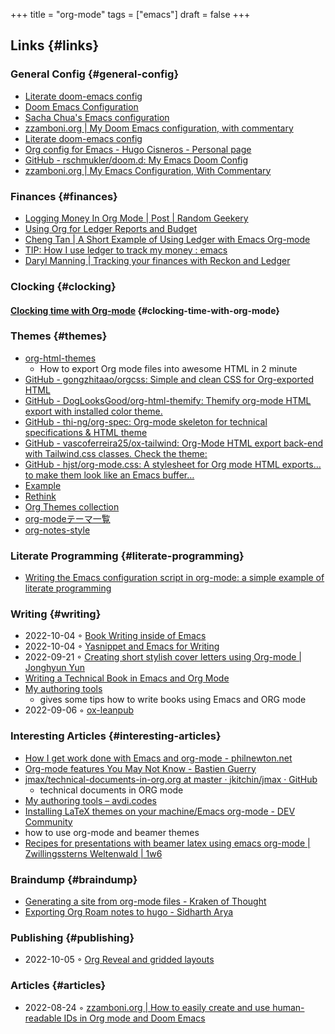 +++
title = "org-mode"
tags = ["emacs"]
draft = false
+++

## Links {#links}


### General Config {#general-config}

-   [Literate doom-emacs config](https://dotdoom.rgoswami.me/config.html)
-   [Doom Emacs Configuration](https://tecosaur.github.io/emacs-config/config.html)
-   [Sacha Chua's Emacs configuration](https://pages.sachachua.com/.emacs.d/Sacha.html)
-   [zzamboni.org | My Doom Emacs configuration, with commentary](https://zzamboni.org/post/my-doom-emacs-configuration-with-commentary/)
-   [Literate doom-emacs config](https://dotdoom.rgoswami.me/config.html)
-   [Org config for Emacs - Hugo Cisneros - Personal page](https://hugocisneros.com/org-config/)
-   [GitHub - rschmukler/doom.d: My Emacs Doom Config](https://github.com/rschmukler/doom.d)
-   [zzamboni.org | My Emacs Configuration, With Commentary](https://zzamboni.org/post/my-emacs-configuration-with-commentary/)


### Finances {#finances}

-   [Logging Money In Org Mode | Post | Random Geekery](https://randomgeekery.org/post/2017/07/logging-money-in-org-mode/)
-   [Using Org for Ledger Reports and Budget](http://alan.petitepomme.net/tips/ledger_and_org.html)
-   [Cheng Tan | A Short Example of Using Ledger with Emacs Org-mode](https://c-tan.com/post/ledger-org-babel-example/)
-   [TIP: How I use ledger to track my money : emacs](https://www.reddit.com/r/emacs/comments/8x4xtt/tip_how_i_use_ledger_to_track_my_money/)
-   [Daryl Manning | Tracking your finances with Reckon and Ledger](https://daryl.wakatara.com/tracking-your-finances-with-reckon-and-ledger/)


### Clocking {#clocking}


#### [Clocking time with Org-mode](https://writequit.org/denver-emacs/presentations/2017-04-11-time-clocking-with-org.html) {#clocking-time-with-org-mode}


### Themes {#themes}

-   [org-html-themes](https://github.com/fniessen/org-html-themes)
    -   How to export Org mode files into awesome HTML in 2 minute
-   [GitHub - gongzhitaao/orgcss: Simple and clean CSS for Org-exported HTML](https://github.com/gongzhitaao/orgcss)
-   [GitHub - DogLooksGood/org-html-themify: Themify org-mode HTML export with installed color theme.](https://github.com/DogLooksGood/org-html-themify)
-   [GitHub - thi-ng/org-spec: Org-mode skeleton for technical specifications &amp; HTML theme](https://github.com/thi-ng/org-spec)
-   [GitHub - vascoferreira25/ox-tailwind: Org-Mode HTML export back-end with Tailwind.css classes. Check the theme:](https://github.com/vascoferreira25/ox-tailwind)
-   [GitHub - hjst/org-mode.css: A stylesheet for Org mode HTML exports… to make them look like an Emacs buffer…](https://github.com/hjst/org-mode.css)
-   [Example](http://clubctrl.com/org/prog/ox-twbs.html)
-   [Rethink](https://jessekelly881-rethink.surge.sh/)
-   [Org Themes collection](https://olmon.gitlab.io/org-themes/)
-   [org-modeテーマ一覧](https://sambatriste.github.io/org-mode-theme-gallery/)
-   [org-notes-style](http://taopeng.me/org-notes-style/)


### Literate Programming {#literate-programming}

-   [Writing the Emacs configuration script in org-mode: a simple example of literate programming](https://www.hhyu.org/posts/literate_config/)


### Writing {#writing}

-   2022-10-04 ◦ [Book Writing inside of Emacs](https://christopherfin.com/writing/emacs-writing.html)
-   2022-10-04 ◦ [Yasnippet and Emacs for Writing](https://arnesonium.com/2022/09/yasnippet-emacs-writing)
-   2022-09-21 ◦ [Creating short stylish cover letters using Org-mode | Jonghyun Yun](https://jyun.rbind.io/post/cover_letter/)
-   [Writing a Technical Book in Emacs and Org Mode](https://www.kpkaiser.com/programming/writing-a-technical-book-in-emacs-and-org-mode/)
-   [My authoring tools](https://avdi.codes/my-authoring-tools/)
    -   gives some tips how to write books using Emacs and ORG mode
-   2022-09-06 ◦ [ox-leanpub](https://github.com/zzamboni/ox-leanpub)


### Interesting Articles {#interesting-articles}

-   [How I get work done with Emacs and org-mode - philnewton.net](https://www.philnewton.net/blog/how-i-get-work-done-with-emacs/)
-   [Org-mode features You May Not Know - Bastien Guerry](https://bzg.fr/en/some-emacs-org-mode-features-you-may-not-know.html/)
-   [jmax/technical-documents-in-org.org at master · jkitchin/jmax · GitHub](https://github.com/jkitchin/jmax/blob/master/examples/technical-documents-in-org.org)
    -   technical documents in ORG mode
-   [My authoring tools – avdi.codes](https://avdi.codes/my-authoring-tools/)
-   [Installing LaTeX themes on your machine/Emacs org-mode - DEV Community](https://dev.to/viglioni/installing-latex-themes-on-your-machine-emacs-org-mode-1k9e)
-   how to use org-mode and beamer themes
-   [Recipes for presentations with beamer latex using emacs org-mode | Zwillingssterns Weltenwald | 1w6](https://www.draketo.de/light/english/politics-and-free-software/recipes-presentations-beamer-latex-using-emacs-org-mode)


### Braindump {#braindump}

-   [Generating a site from org-mode files - Kraken of Thought](https://www.badykov.com/emacs/generating-site-from-org-mode-files/)
-   [Exporting Org Roam notes to hugo - Sidharth Arya](https://sidhartharya.me/exporting-org-roam-notes-to-hugo/)


### Publishing {#publishing}

-   2022-10-05 ◦ [Org Reveal and gridded layouts](https://www.gibiris.org/eo-blog/posts/2022/09/28_org-reveal-and-gridded-layouts.html)


### Articles {#articles}

-   2022-08-24 ◦ [zzamboni.org | How to easily create and use human-readable IDs in Org mode and Doom Emacs](https://zzamboni.org/post/how-to-easily-create-and-use-human-readable-ids-in-org-mode-and-doom-emacs/)
